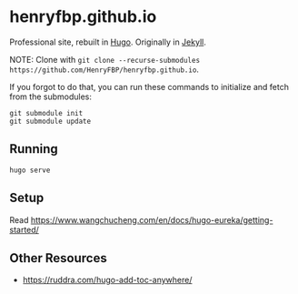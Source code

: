 # henryfbp.github.io

Professional site, rebuilt in [Hugo](https://gohugo.io/). Originally in [Jekyll](https://jekyllrb.com/).

NOTE: Clone with `git clone --recurse-submodules https://github.com/HenryFBP/henryfbp.github.io`.

If you forgot to do that, you can run these commands to initialize and fetch from the submodules:

    git submodule init
    git submodule update

## Running

    hugo serve 

## Setup

Read <https://www.wangchucheng.com/en/docs/hugo-eureka/getting-started/>

## Other Resources

- <https://ruddra.com/hugo-add-toc-anywhere/>